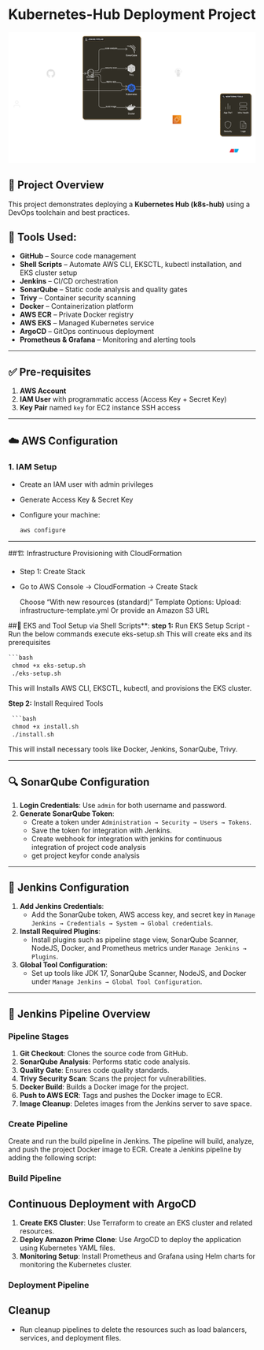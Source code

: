 
# Kubernetes-Hub Deployment Project

![Overview](./public/project-architecture.png)

## 📘 Project Overview

This project demonstrates deploying a **Kubernetes Hub (k8s-hub)** using a DevOps toolchain and best practices.

## 🔧 Tools Used:

- **GitHub** – Source code management
- **Shell Scripts** – Automate AWS CLI, EKSCTL, kubectl installation, and EKS cluster setup
- **Jenkins** – CI/CD orchestration
- **SonarQube** – Static code analysis and quality gates
- **Trivy** – Container security scanning
- **Docker** – Containerization platform
- **AWS ECR** – Private Docker registry
- **AWS EKS** – Managed Kubernetes service
- **ArgoCD** – GitOps continuous deployment
- **Prometheus & Grafana** – Monitoring and alerting tools

---

## ✅ Pre-requisites

1. **AWS Account**
2. **IAM User** with programmatic access (Access Key + Secret Key)
3. **Key Pair** named `key` for EC2 instance SSH access

---

## ☁️ AWS Configuration

### 1. IAM Setup
- Create an IAM user with admin privileges
- Generate Access Key & Secret Key
- Configure your machine:

  ```bash
  aws configure
  ```
---

##🏗️ Infrastructure Provisioning with CloudFormation
   - Step 1: Create Stack
   - Go to AWS Console → CloudFormation → Create Stack

      Choose “With new resources (standard)”
        Template Options:
        Upload: infrastructure-template.yml
        Or provide an Amazon S3 URL

##🔧 EKS and Tool Setup via Shell Scripts**:
   **step 1:** Run EKS Setup Script
      - Run the below commands execute eks-setup.sh This will create eks and its prerequisites 
     
    ```bash
     chmod +x eks-setup.sh
     ./eks-setup.sh
   
This will Installs AWS CLI, EKSCTL, kubectl, and provisions the EKS cluster.

   **Step 2:** Install Required Tools
     
     ```bash
     chmod +x install.sh
     ./install.sh
     
This will install necessary tools like Docker, Jenkins, SonarQube, Trivy.

---

## 🔍 SonarQube Configuration
1. **Login Credentials**: Use `admin` for both username and password.
2. **Generate SonarQube Token**:
   - Create a token under `Administration → Security → Users → Tokens`.
   - Save the token for integration with Jenkins.
   - Create webhook for integration with jenkins for continuous integration of project code analysis 
   - get project keyfor conde analysis

---
     
## 🔧 Jenkins Configuration
1. **Add Jenkins Credentials**:
   - Add the SonarQube token, AWS access key, and secret key in `Manage Jenkins → Credentials → System → Global credentials`.
2. **Install Required Plugins**:
   - Install plugins such as pipeline stage view, SonarQube Scanner, NodeJS, Docker, and Prometheus metrics under `Manage Jenkins → Plugins`.
3. **Global Tool Configuration**:
   - Set up tools like JDK 17, SonarQube Scanner, NodeJS, and Docker under `Manage Jenkins → Global Tool Configuration`.

---

##  🚀 Jenkins Pipeline Overview
### Pipeline Stages
1. **Git Checkout**: Clones the source code from GitHub.
2. **SonarQube Analysis**: Performs static code analysis.
3. **Quality Gate**: Ensures code quality standards.
4. **Trivy Security Scan**: Scans the project for vulnerabilities.
5. **Docker Build**: Builds a Docker image for the project.
6. **Push to AWS ECR**: Tags and pushes the Docker image to ECR.
7. **Image Cleanup**: Deletes images from the Jenkins server to save space.

### Create Pipeline
Create and run the build pipeline in Jenkins. The pipeline will build, analyze, and push the project Docker image to ECR.
Create a Jenkins pipeline by adding the following script:

### Build Pipeline

## Continuous Deployment with ArgoCD
1. **Create EKS Cluster**: Use Terraform to create an EKS cluster and related resources.
2. **Deploy Amazon Prime Clone**: Use ArgoCD to deploy the application using Kubernetes YAML files.
3. **Monitoring Setup**: Install Prometheus and Grafana using Helm charts for monitoring the Kubernetes cluster.

### Deployment Pipeline

## Cleanup
- Run cleanup pipelines to delete the resources such as load balancers, services, and deployment files.


